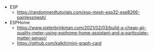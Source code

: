- ESP
	- https://randomnerdtutorials.com/esp-mesh-esp32-esp8266-painlessmesh/
- ESPHome
	- https://www.pieterbrinkman.com/2021/02/03/build-a-cheap-air-quality-meter-using-esphome-home-assistant-and-a-particulate-matter-sensor/
	- https://github.com/kalkih/mini-graph-card